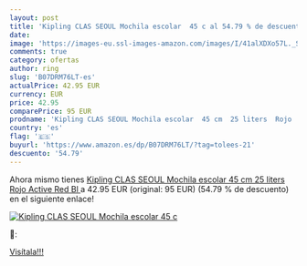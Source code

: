 ```yaml
---
layout: post
title: 'Kipling CLAS SEOUL Mochila escolar  45 c al 54.79 % de descuento'
date: 
image: 'https://images-eu.ssl-images-amazon.com/images/I/41alXDXo57L._SL200_.jpg'
comments: true
category: ofertas
author: ring
slug: 'B07DRM76LT-es'
actualPrice: 42.95 EUR
currency: EUR
price: 42.95
comparePrice: 95 EUR
prodname: 'Kipling CLAS SEOUL Mochila escolar  45 cm  25 liters  Rojo  Active Red Bl '
country: 'es'
flag: '🇪🇸'
buyurl: 'https://www.amazon.es/dp/B07DRM76LT/?tag=tolees-21'
descuento: '54.79'
---
```


Ahora mismo tienes [Kipling CLAS SEOUL Mochila escolar  45 cm  25 liters  Rojo  Active Red Bl ](https://www.amazon.es/dp/B07DRM76LT/?tag=tolees-21) a 42.95 EUR (original: 95 EUR) (54.79 %  de descuento) en el siguiente enlace!

[![Kipling CLAS SEOUL Mochila escolar  45 c](https://images-eu.ssl-images-amazon.com/images/I/41alXDXo57L._SL200_.jpg)](https://www.amazon.es/dp/B07DRM76LT/?tag=tolees-21)

🔎:


[Visítala!!!](https://www.amazon.es/dp/B07DRM76LT/?tag=tolees-21)
